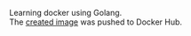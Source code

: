 Learning docker using Golang. <br>
The [created image](https://hub.docker.com/r/lohanna54/fullcycle) was pushed to Docker Hub.
